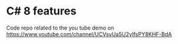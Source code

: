 # C# 8 features 
Code repo related to the you tube demo on https://www.youtube.com/channel/UCVsyUa5U2yIfsPY8KHF-BdA
